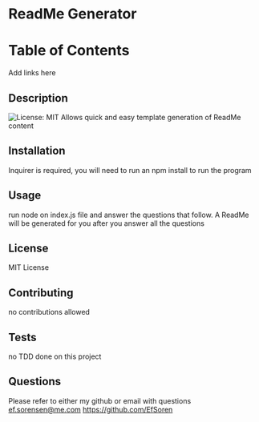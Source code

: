 # ReadMe Generator

# Table of Contents
Add links here

## Description
![License: MIT](https://img.shields.io/badge/License-MIT-yellow.svg)
Allows quick and easy template generation of ReadMe content

## Installation
Inquirer is required, you will need to run an npm install to run the program

## Usage
run node on index.js file and answer the questions that follow. A ReadMe will be generated for you after you answer all the questions

## License
MIT License

## Contributing
no contributions allowed

## Tests
no TDD done on this project

## Questions
Please refer to either my github or email with questions
ef.sorensen@me.com
https://github.com/EfSoren 
        
